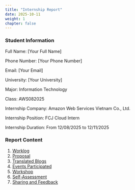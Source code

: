 ```yaml
---
title: "Internship Report"
date: 2025-10-11
weight: 1 
chapter: false
---
```

### Student Information

Full Name: [Your Full Name]

Phone Number: [Your Phone Number]

Email: [Your Email]

University: [Your University]

Major: Information Technology

Class: AWS082025

Internship Company: Amazon Web Services Vietnam Co., Ltd.

Internship Position: FCJ Cloud Intern

Internship Duration: From 12/08/2025 to 12/11/2025

### Report Content

1. [Worklog](1-worklog)
2. [Proposal](2-proposal)
3. [Translated Blogs](3-translated-blogs)
4. [Events Participated](4-event-participated)
5. [Workshop](5-workshop)
6. [Self-Assessment](6-self-assessment)
7. [Sharing and Feedback](7-sharing-and-feedback)
